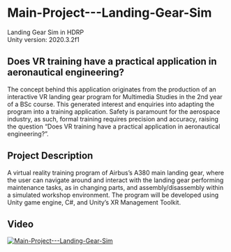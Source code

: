 # Main-Project---Landing-Gear-Sim
 Landing Gear Sim in HDRP<br />
 Unity version: 2020.3.2f1
 
## Does VR training have a practical application in aeronautical engineering?

The concept behind this application originates from the production of an interactive VR landing gear program for Multimedia Studies in the 2nd year of a BSc course. This generated interest and enquiries into adapting the program into a training application. Safety is paramount for the aerospace industry, as such, formal training requires precision and accuracy, raising the question “Does VR training have a practical application in aeronautical engineering?”.

## Project Description

A virtual reality training program of Airbus’s A380 main landing gear, where the user can navigate around and interact with the landing gear performing maintenance tasks, as in changing parts, and assembly/disassembly within a simulated workshop environment. The program will be developed using Unity game engine, C#, and Unity’s XR Management Toolkit.
 
## Video

[![Main-Project---Landing-Gear-Sim](https://img.youtube.com/vi/5GhvapNF-ws/0.jpg)](https://www.youtube.com/watch?v=5GhvapNF-ws)
 

